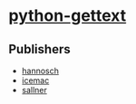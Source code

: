 # [python-gettext](https://pypi.org/project/python-gettext)



## Publishers
- [hannosch](https://pypi.org/user/hannosch)
- [icemac](https://pypi.org/user/icemac)
- [sallner](https://pypi.org/user/sallner)

